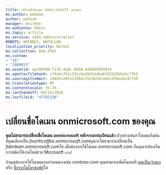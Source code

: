 ```yaml
---
title: เปลี่ยนชื่อโดเมน onmicrosoft ของคุณ
ms.author: pebaum
author: pebaum
manager: mnirkhe
ms.audience: Admin
ms.topic: article
ms.service: o365-administration
ROBOTS: NOINDEX, NOFOLLOW
localization_priority: Normal
ms.collection: Adm_O365
ms.custom:
- "16"
- "1000015"
ms.assetid: ae399389-f176-4a0c-8b9d-4d6605059914
ms.openlocfilehash: c74e4c761c331cbe26d14dbe67632d2bb24c7763
ms.sourcegitcommit: c6692ce0fa1358ec3529e59ca0ecdfdea4cdc759
ms.translationtype: MT
ms.contentlocale: th-TH
ms.lasthandoff: 09/14/2020
ms.locfileid: "47701338"
---
```

# <a name="rename-your-onmicrosoftcom-domain"></a>เปลี่ยนชื่อโดเมน onmicrosoft.com ของคุณ

 **คุณไม่สามารถเปลี่ยนชื่อโดเมน onmicrosoft หลังจากลงทะเบียนแล้ว** ตัวอย่างเช่นถ้าโดเมนเริ่มต้นที่คุณเลือกเป็น  *fourthcoffee.onmicrosoft.com*คุณจะไม่สามารถเปลี่ยนเป็น  *fabrikam.onmicrosoft.com*ได้ เมื่อต้องการใช้โดเมน onmicrosoft.com อื่นคุณจะต้องเริ่มการสมัครใช้งานใหม่ด้วย Microsoft ๓๖๕
  
ถ้าคุณต้องการใช้โดเมนแบบกำหนดเองเช่น  *contoso.com*  คุณสามารถเพิ่มโดเมนที่ [คุณเป็นเจ้าของ](https://docs.microsoft.com/microsoft-365/admin/setup/add-domain) หรือ [ซื้อจากไมโครซอฟท์](https://docs.microsoft.com/microsoft-365/admin/get-help-with-domains/buy-a-domain-name)ได้
  